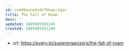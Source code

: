 ```yaml
---
id: cxm98vunm3sdv7hkqyrjqav
title: The Fall of Roam
desc: ''
updated: 1685985565245
created: 1685985561280
---
```


- url: https://every.to/superorganizers/the-fall-of-roam